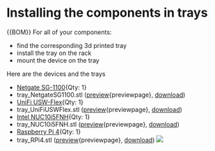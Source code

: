 # Installing the components in trays

{{BOM}}
For all of your components:

* find the corresponding 3d printed tray
* install the tray on the rack
* mount the device on the tray

Here are the devices and the trays

* [Netgate SG-1100](DeviceParts.yaml#NetgateSG1100){Qty: 1}
* tray_NetgateSG1100.stl ([preview](models/tray_NetgateSG1100.stl){previewpage}, [download](models/tray_NetgateSG1100.stl))
* [UniFi USW-Flex](DeviceParts.yaml#UniFiUSWFlex){Qty: 1}
* tray_UniFiUSWFlex.stl ([preview](models/tray_UniFiUSWFlex.stl){previewpage}, [download](models/tray_UniFiUSWFlex.stl))
* [Intel NUC10i5FNH](DeviceParts.yaml#NUC10i5FNH){Qty: 1}
* tray_NUC10i5FNH.stl ([preview](models/tray_NUC10i5FNH.stl){previewpage}, [download](models/tray_NUC10i5FNH.stl))
* [Raspberry Pi 4](DeviceParts.yaml#RPi4){Qty: 1}
* tray_RPi4.stl ([preview](models/tray_RPi4.stl){previewpage}, [download](models/tray_RPi4.stl))
![](svg/trays.svg)